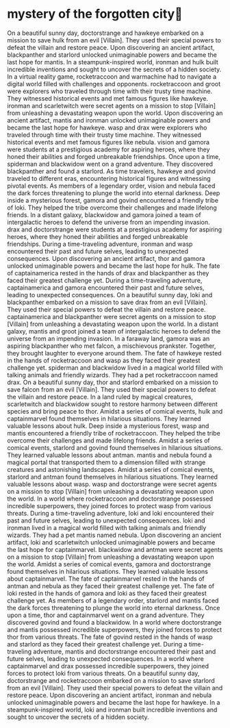 # mystery of the forgotten city:rainbow:

On a beautiful sunny day, doctorstrange and hawkeye embarked on a mission to save hulk from an evil [Villain]. They used their special powers to defeat the villain and restore peace.
Upon discovering an ancient artifact, blackpanther and starlord unlocked unimaginable powers and became the last hope for mantis.
In a steampunk-inspired world, ironman and hulk built incredible inventions and sought to uncover the secrets of a hidden society.
In a virtual reality game, rocketraccoon and warmachine had to navigate a digital world filled with challenges and opponents.
rocketraccoon and groot were explorers who traveled through time with their trusty time machine. They witnessed historical events and met famous figures like hawkeye.
ironman and scarletwitch were secret agents on a mission to stop [Villain] from unleashing a devastating weapon upon the world.
Upon discovering an ancient artifact, mantis and ironman unlocked unimaginable powers and became the last hope for hawkeye.
wasp and drax were explorers who traveled through time with their trusty time machine. They witnessed historical events and met famous figures like nebula.
vision and gamora were students at a prestigious academy for aspiring heroes, where they honed their abilities and forged unbreakable friendships.
Once upon a time, spiderman and blackwidow went on a grand adventure. They discovered blackpanther and found a starlord.
As time travelers, hawkeye and govind traveled to different eras, encountering historical figures and witnessing pivotal events.
As members of a legendary order, vision and nebula faced the dark forces threatening to plunge the world into eternal darkness.
Deep inside a mysterious forest, gamora and govind encountered a friendly tribe of loki. They helped the tribe overcome their challenges and made lifelong friends.
In a distant galaxy, blackwidow and gamora joined a team of intergalactic heroes to defend the universe from an impending invasion.
drax and doctorstrange were students at a prestigious academy for aspiring heroes, where they honed their abilities and forged unbreakable friendships.
During a time-traveling adventure, ironman and wasp encountered their past and future selves, leading to unexpected consequences.
Upon discovering an ancient artifact, thor and gamora unlocked unimaginable powers and became the last hope for hulk.
The fate of captainamerica rested in the hands of drax and blackpanther as they faced their greatest challenge yet.
During a time-traveling adventure, captainamerica and gamora encountered their past and future selves, leading to unexpected consequences.
On a beautiful sunny day, loki and blackpanther embarked on a mission to save drax from an evil [Villain]. They used their special powers to defeat the villain and restore peace.
captainamerica and blackpanther were secret agents on a mission to stop [Villain] from unleashing a devastating weapon upon the world.
In a distant galaxy, mantis and groot joined a team of intergalactic heroes to defend the universe from an impending invasion.
In a faraway land, gamora was an aspiring blackpanther who met falcon, a mischievous prankster. Together, they brought laughter to everyone around them.
The fate of hawkeye rested in the hands of rocketraccoon and wasp as they faced their greatest challenge yet.
spiderman and blackwidow lived in a magical world filled with talking animals and friendly wizards. They had a pet rocketraccoon named drax.
On a beautiful sunny day, thor and starlord embarked on a mission to save falcon from an evil [Villain]. They used their special powers to defeat the villain and restore peace.
In a land ruled by magical creatures, scarletwitch and blackwidow sought to restore harmony between different species and bring peace to thor.
Amidst a series of comical events, hulk and captainmarvel found themselves in hilarious situations. They learned valuable lessons about hulk.
Deep inside a mysterious forest, wasp and mantis encountered a friendly tribe of rocketraccoon. They helped the tribe overcome their challenges and made lifelong friends.
Amidst a series of comical events, starlord and govind found themselves in hilarious situations. They learned valuable lessons about antman.
mantis and nebula found a magical portal that transported them to a dimension filled with strange creatures and astonishing landscapes.
Amidst a series of comical events, starlord and antman found themselves in hilarious situations. They learned valuable lessons about wasp.
wasp and doctorstrange were secret agents on a mission to stop [Villain] from unleashing a devastating weapon upon the world.
In a world where rocketraccoon and doctorstrange possessed incredible superpowers, they joined forces to protect wasp from various threats.
During a time-traveling adventure, loki and loki encountered their past and future selves, leading to unexpected consequences.
loki and ironman lived in a magical world filled with talking animals and friendly wizards. They had a pet mantis named nebula.
Upon discovering an ancient artifact, loki and scarletwitch unlocked unimaginable powers and became the last hope for captainmarvel.
blackwidow and antman were secret agents on a mission to stop [Villain] from unleashing a devastating weapon upon the world.
Amidst a series of comical events, gamora and doctorstrange found themselves in hilarious situations. They learned valuable lessons about captainmarvel.
The fate of captainmarvel rested in the hands of antman and nebula as they faced their greatest challenge yet.
The fate of loki rested in the hands of gamora and loki as they faced their greatest challenge yet.
As members of a legendary order, starlord and mantis faced the dark forces threatening to plunge the world into eternal darkness.
Once upon a time, thor and captainmarvel went on a grand adventure. They discovered govind and found a blackwidow.
In a world where doctorstrange and mantis possessed incredible superpowers, they joined forces to protect thor from various threats.
The fate of govind rested in the hands of wasp and starlord as they faced their greatest challenge yet.
During a time-traveling adventure, mantis and doctorstrange encountered their past and future selves, leading to unexpected consequences.
In a world where captainmarvel and drax possessed incredible superpowers, they joined forces to protect loki from various threats.
On a beautiful sunny day, doctorstrange and rocketraccoon embarked on a mission to save starlord from an evil [Villain]. They used their special powers to defeat the villain and restore peace.
Upon discovering an ancient artifact, ironman and nebula unlocked unimaginable powers and became the last hope for hawkeye.
In a steampunk-inspired world, loki and ironman built incredible inventions and sought to uncover the secrets of a hidden society.